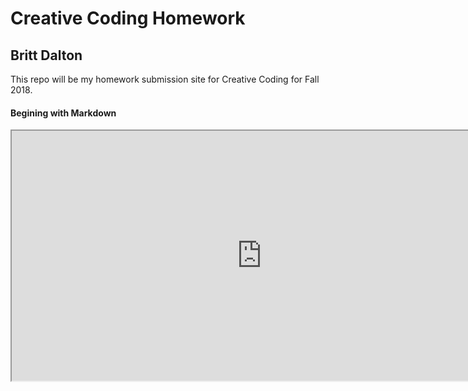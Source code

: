 # Creative Coding Homework #

## Britt Dalton ##

This repo will be my homework submission site for Creative Coding for Fall 2018.

#### Begining with Markdown ####
<iframe src="https://brittdalton.github.io/Creative_Coding_HW/HW_02/" width="800" height="400"> </iframe>
